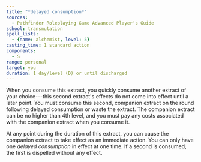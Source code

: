 ```yaml
---
title: "*delayed consumption*"
sources:
  - Pathfinder Roleplaying Game Advanced Player's Guide
school: transmutation
spell_lists:
  - {name: alchemist, level: 5}
casting_time: 1 standard action
components:
  - S
range: personal
target: you
duration: 1 day/level (D) or until discharged
---
```


When you consume this extract, you quickly consume another extract of your choice---this second extract's effects do not come into effect until a later point. You must consume this second, companion extract on the round following delayed consumption or waste the extract. The companion extract can be no higher than 4th level, and you must pay any costs associated with the companion extract when you consume it.

At any point during the duration of this extract, you can cause the companion extract to take effect as an immediate action. You can only have one *delayed consumption* in effect at one time. If a second is consumed, the first is dispelled without any effect.

